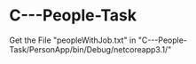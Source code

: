 ﻿# C---People-Task
 
 Get the File "peopleWithJob.txt" in "C---People-Task/PersonApp/bin/Debug/netcoreapp3.1/"
